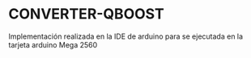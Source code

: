 # CONVERTER-QBOOST

Implementación realizada en la IDE de arduino para se ejecutada en la tarjeta arduino Mega 2560